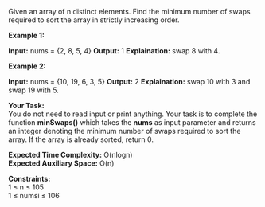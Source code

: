 Given an array of n distinct elements. Find the minimum number of swaps required to sort the array in strictly increasing order.

**Example 1:**

**Input:** nums = {2, 8, 5, 4}
**Output:**
1
**Explaination:**
swap 8 with 4.

**Example 2:**

**Input:** nums = {10, 19, 6, 3, 5}
**Output:**
2
**Explaination:** swap 10 with 3 and swap 19 with 5.

**Your Task:**  
You do not need to read input or print anything. Your task is to complete the function **minSwaps()** which takes the **nums** as input parameter and returns an integer denoting the minimum number of swaps required to sort the array. If the array is already sorted, return 0.

**Expected Time Complexity:** O(nlogn)  
**Expected Auxiliary Space:** O(n)

**Constraints:**  
1 ≤ n ≤ 105  
1 ≤ numsi ≤ 106
